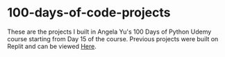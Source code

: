 # 100-days-of-code-projects
These are the projects I built in Angela Yu's 100 Days of Python Udemy course starting from Day 15 of the course.
Previous projects were built on Replit and can be viewed [Here](https://replit.com/@winniez98). 
